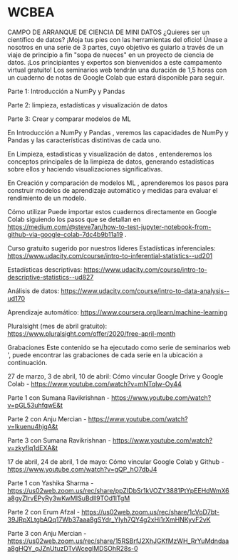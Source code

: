 # WCBEA
CAMPO DE ARRANQUE DE CIENCIA DE MINI DATOS
¿Quieres ser un científico de datos? ¡Moja tus pies con las herramientas del oficio! Únase a nosotros en una serie de 3 partes, cuyo objetivo es guiarlo a través de un viaje de principio a fin "sopa de nueces" en un proyecto de ciencia de datos. ¡Los principiantes y expertos son bienvenidos a este campamento virtual gratuito! Los seminarios web tendrán una duración de 1,5 horas con un cuaderno de notas de Google Colab que estará disponible para seguir.

Parte 1: Introducción a NumPy y Pandas

Parte 2: limpieza, estadísticas y visualización de datos

Parte 3: Crear y comparar modelos de ML

En Introducción a NumPy y Pandas , veremos las capacidades de NumPy y Pandas y las características distintivas de cada uno.

En Limpieza, estadísticas y visualización de datos , entenderemos los conceptos principales de la limpieza de datos, generando estadísticas sobre ellos y haciendo visualizaciones significativas.

En Creación y comparación de modelos ML , aprenderemos los pasos para construir modelos de aprendizaje automático y medidas para evaluar el rendimiento de un modelo.

Cómo utilizar
Puede importar estos cuadernos directamente en Google Colab siguiendo los pasos que se detallan en https://medium.com/@steve7an/how-to-test-jupyter-notebook-from-github-via-google-colab-7dc4b9b11a19 .

Curso gratuito sugerido por nuestros líderes
Estadísticas inferenciales: https://www.udacity.com/course/intro-to-inferential-statistics--ud201

Estadísticas descriptivas: https://www.udacity.com/course/intro-to-descriptive-statistics--ud827

Análisis de datos: https://www.udacity.com/course/intro-to-data-analysis--ud170

Aprendizaje automático: https://www.coursera.org/learn/machine-learning

Pluralsight (mes de abril gratuito): https://www.pluralsight.com/offer/2020/free-april-month

Grabaciones
Este contenido se ha ejecutado como serie de seminarios web ', puede encontrar las grabaciones de cada serie en la ubicación a continuación.

27 de marzo, 3 de abril, 10 de abril:
Cómo vincular Google Drive y Google Colab - https://www.youtube.com/watch?v=mNTqIw-Oy44

Parte 1 con Sumana Ravikrishnan - https://www.youtube.com/watch?v=pGL53uhfqwE&t

Parte 2 con Anju Mercian - https://www.youtube.com/watch?v=lkuenu4hjgA&t

Parte 3 con Sumana Ravikrishnan - https://www.youtube.com/watch?v=zkyflq1dEXA&t

17 de abril, 24 de abril, 1 de mayo:
Cómo vincular Google Colab y Github - https://www.youtube.com/watch?v=gQP_hO7dbJ4

Parte 1 con Yashika Sharma - https://us02web.zoom.us/rec/share/ppZIDbSr1kVOZY3881PtYpEEHdWmX6a8gyZIrvEPyRy3wKwMISuBdll9TOd1ITgM

Parte 2 con Erum Afzal - https://us02web.zoom.us/rec/share/1cVoD7bt-39JRpXLtgbAQq17Wb37aaa8gSYdr_YIyh7QY4g2xHi1rXmHNKyvF2vK

Parte 3 con Anju Mercian - https://us02web.zoom.us/rec/share/15RSBrfJ2XhJGKfMzWH_RrYuMdndaaa8gHQY_qJZnUtuzDTvWceglMDSOhR28s-0
